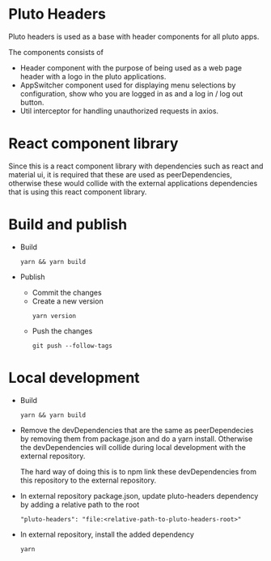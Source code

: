 # Pluto Headers

Pluto headers is used as a base with header components for all pluto apps.

The components consists of

- Header component with the purpose of being used as a web page header with a logo in the pluto applications.
- AppSwitcher component used for displaying menu selections by configuration, show who you are logged in as and a log in / log out button.
- Util interceptor for handling unauthorized requests in axios.

# React component library

Since this is a react component library with dependencies such as react and material ui, it is required that these are used as peerDependencies, otherwise these would collide with the external applications dependencies that is using this react component library.

# Build and publish

- Build

  ```
  yarn && yarn build
  ```

- Publish
  - Commit the changes
  - Create a new version
    ```
    yarn version
    ```
  - Push the changes
    ```
    git push --follow-tags
    ```

# Local development

- Build

  ```
  yarn && yarn build
  ```

- Remove the devDependencies that are the same as peerDependecies by removing them from package.json and do a yarn install. Otherwise the devDependencies will collide during local development with the external repository.

  The hard way of doing this is to npm link these devDependencies from this repository to the external repository.

- In external repository package.json, update pluto-headers dependency by adding a relative path to the root

  ```
  "pluto-headers": "file:<relative-path-to-pluto-headers-root>"
  ```

- In external repository, install the added dependency
  ```
  yarn
  ```
